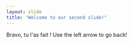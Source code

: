 ```yaml
---
layout: slide
title: "Welcome to our second slide!"
---
```

Bravo, tu l'as fait !
Use the left arrow to go back!

